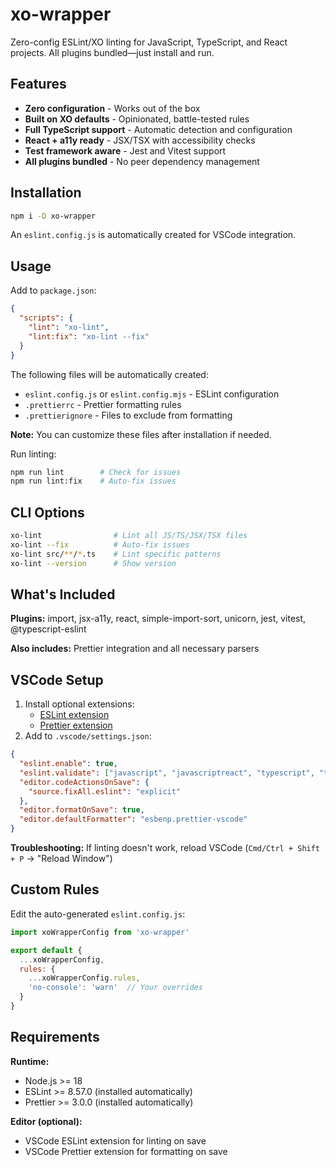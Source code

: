 # xo-wrapper

Zero-config ESLint/XO linting for JavaScript, TypeScript, and React projects. All plugins bundled—just install and run.

## Features

- **Zero configuration** - Works out of the box
- **Built on XO defaults** - Opinionated, battle-tested rules
- **Full TypeScript support** - Automatic detection and configuration
- **React + a11y ready** - JSX/TSX with accessibility checks
- **Test framework aware** - Jest and Vitest support
- **All plugins bundled** - No peer dependency management

## Installation
```bash
npm i -D xo-wrapper
```

An `eslint.config.js` is automatically created for VSCode integration.

## Usage

Add to `package.json`:
```json
{
  "scripts": {
    "lint": "xo-lint",
    "lint:fix": "xo-lint --fix"
  }
}
```

The following files will be automatically created:
- `eslint.config.js` or `eslint.config.mjs` - ESLint configuration
- `.prettierrc` - Prettier formatting rules
- `.prettierignore` - Files to exclude from formatting

**Note:** You can customize these files after installation if needed.

Run linting:
```bash
npm run lint        # Check for issues
npm run lint:fix    # Auto-fix issues
```

## CLI Options
```bash
xo-lint                # Lint all JS/TS/JSX/TSX files
xo-lint --fix          # Auto-fix issues
xo-lint src/**/*.ts    # Lint specific patterns
xo-lint --version      # Show version
```

## What's Included

**Plugins:** import, jsx-a11y, react, simple-import-sort, unicorn, jest, vitest, @typescript-eslint

**Also includes:** Prettier integration and all necessary parsers

## VSCode Setup

1. Install optional extensions:
   - [ESLint extension](https://marketplace.visualstudio.com/items?itemName=dbaeumer.vscode-eslint)
   - [Prettier extension](https://marketplace.visualstudio.com/items?itemName=esbenp.prettier-vscode)
2. Add to `.vscode/settings.json`:
```json
{
  "eslint.enable": true,
  "eslint.validate": ["javascript", "javascriptreact", "typescript", "typescriptreact"],
  "editor.codeActionsOnSave": {
    "source.fixAll.eslint": "explicit"
  },
  "editor.formatOnSave": true,
  "editor.defaultFormatter": "esbenp.prettier-vscode"
}
```

**Troubleshooting:** If linting doesn't work, reload VSCode (`Cmd/Ctrl + Shift + P` → "Reload Window")

## Custom Rules

Edit the auto-generated `eslint.config.js`:
```javascript
import xoWrapperConfig from 'xo-wrapper'

export default {
  ...xoWrapperConfig,
  rules: {
    ...xoWrapperConfig.rules,
    'no-console': 'warn'  // Your overrides
  }
}
```

## Requirements

**Runtime:**
- Node.js >= 18
- ESLint >= 8.57.0 (installed automatically)
- Prettier >= 3.0.0 (installed automatically)

**Editor (optional):**
- VSCode ESLint extension for linting on save
- VSCode Prettier extension for formatting on save